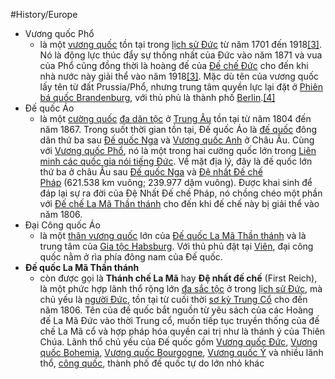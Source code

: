 #History/Europe

- Vương quốc Phổ
    - là một [vương quốc](https://vi.wikipedia.org/wiki/V%C6%B0%C6%A1ng_qu%E1%BB%91c) tồn tại trong [lịch sử Đức](https://vi.wikipedia.org/wiki/L%E1%BB%8Bch_s%E1%BB%AD_%C4%90%E1%BB%A9c) từ năm 1701 đến 1918[[3]](https://vi.wikipedia.org/wiki/V%C6%B0%C6%A1ng_qu%E1%BB%91c_Ph%E1%BB%95#cite_note-Marriott-3). Nó là động lực thúc đẩy sự thống nhất của Đức vào năm 1871 và vua của Phổ cũng đồng thời là hoàng đế của [Đế chế Đức](https://vi.wikipedia.org/wiki/%C4%90%E1%BA%BF_ch%E1%BA%BF_%C4%90%E1%BB%A9c) cho đến khi nhà nước này giải thể vào năm 1918[[3]](https://vi.wikipedia.org/wiki/V%C6%B0%C6%A1ng_qu%E1%BB%91c_Ph%E1%BB%95#cite_note-Marriott-3). Mặc dù tên của vương quốc lấy tên từ đất Prussia/Phổ, nhưng trung tâm quyền lực lại đặt ở [Phiên bá quốc Brandenburg](https://vi.wikipedia.org/wiki/Phi%C3%AAn_b%C3%A1_qu%E1%BB%91c_Brandenburg), với thủ phủ là thành phố [Berlin](https://vi.wikipedia.org/wiki/Berlin).[[4]](https://vi.wikipedia.org/wiki/V%C6%B0%C6%A1ng_qu%E1%BB%91c_Ph%E1%BB%95#cite_note-4)
- Đế quốc Áo
    - là một [cường quốc](https://vi.wikipedia.org/wiki/%C4%90%E1%BA%A1i_c%C6%B0%E1%BB%9Dng_qu%E1%BB%91c) [đa dân tộc](https://vi.wikipedia.org/w/index.php?title=%C4%90a_d%C3%A2n_t%E1%BB%99c&action=edit&redlink=1) ở [Trung Âu](https://vi.wikipedia.org/wiki/Trung_%C3%82u) tồn tại từ năm 1804 đến năm 1867. Trong suốt thời gian tồn tại, Đế quốc Áo là [đế quốc](https://vi.wikipedia.org/wiki/%C4%90%E1%BA%BF_qu%E1%BB%91c) đông dân thứ ba sau [Đế quốc Nga](https://vi.wikipedia.org/wiki/%C4%90%E1%BA%BF_qu%E1%BB%91c_Nga) và [Vương quốc Anh](https://vi.wikipedia.org/wiki/V%C6%B0%C6%A1ng_qu%E1%BB%91c_Anh) ở Châu Âu. Cùng với [Vương quốc Phổ](https://vi.wikipedia.org/wiki/V%C6%B0%C6%A1ng_qu%E1%BB%91c_Ph%E1%BB%95), nó là một trong hai cường quốc lớn trong [Liên minh các quốc gia nói tiếng Đức](https://vi.wikipedia.org/wiki/Li%C3%AAn_minh_c%C3%A1c_qu%E1%BB%91c_gia_n%C3%B3i_ti%E1%BA%BFng_%C4%90%E1%BB%A9c). Về mặt địa lý, đây là đế quốc lớn thứ ba ở châu Âu sau [Đế quốc Nga](https://vi.wikipedia.org/wiki/%C4%90%E1%BA%BF_qu%E1%BB%91c_Nga) và [Đệ nhất Đế chế Pháp](https://vi.wikipedia.org/wiki/%C4%90%E1%BB%87_nh%E1%BA%A5t_%C4%90%E1%BA%BF_ch%E1%BA%BF_Ph%C3%A1p) (621.538 km vuông; 239.977 dặm vuông). Được khai sinh để đáp lại sự ra đời của Đệ Nhất Đế chế Pháp, nó chồng chéo một phần với [Đế chế La Mã Thần thánh](https://vi.wikipedia.org/wiki/%C4%90%E1%BA%BF_ch%E1%BA%BF_La_M%C3%A3_Th%E1%BA%A7n_th%C3%A1nh) cho đến khi đế chế này bị giải thể vào năm 1806.
- Đại Công quốc Áo
    - là một [thân vương quốc](https://vi.wikipedia.org/wiki/Th%C3%A2n_v%C6%B0%C6%A1ng_qu%E1%BB%91c) lớn của [Đế quốc La Mã Thần thánh](https://vi.wikipedia.org/wiki/%C4%90%E1%BA%BF_qu%E1%BB%91c_La_M%C3%A3_Th%E1%BA%A7n_th%C3%A1nh) và là trung tâm của [Gia tộc Habsburg](https://vi.wikipedia.org/wiki/Gia_t%E1%BB%99c_Habsburg). Với thủ phủ đặt tại [Viên](https://vi.wikipedia.org/wiki/Vi%C3%AAn), đại công quốc nằm ở rìa phía đông nam của Đế quốc.
- **Đế quốc La Mã Thần thánh**
    - còn được gọi là **Thánh chế La Mã** hay **Đệ nhất đế chế** (First Reich), là một phức hợp lãnh thổ rộng lớn [đa sắc tộc](https://vi.wikipedia.org/w/index.php?title=%C4%90a_s%E1%BA%AFc_t%E1%BB%99c&action=edit&redlink=1) ở trong [lịch sử Đức](https://vi.wikipedia.org/wiki/L%E1%BB%8Bch_s%E1%BB%AD_%C4%90%E1%BB%A9c), mà chủ yếu là [người Đức](https://vi.wikipedia.org/wiki/Ng%C6%B0%E1%BB%9Di_%C4%90%E1%BB%A9c), tồn tại từ cuối thời [sơ kỳ Trung Cổ](https://vi.wikipedia.org/wiki/S%C6%A1_k%E1%BB%B3_Trung_C%E1%BB%95) cho đến năm 1806. Tên của đế quốc bắt nguồn từ yêu sách của các Hoàng đế La Mã Đức vào thời Trung cổ, muốn tiếp tục truyền thống của đế chế La Mã cổ và hợp pháp hóa quyền cai trị như là thánh ý của Thiên Chúa. Lãnh thổ chủ yếu của Đế quốc gồm [Vương quốc Đức](https://vi.wikipedia.org/wiki/V%C6%B0%C6%A1ng_qu%E1%BB%91c_%C4%90%E1%BB%A9c), [Vương quốc Bohemia](https://vi.wikipedia.org/wiki/Bohemia), [Vương quốc Bourgogne](https://vi.wikipedia.org/wiki/Bourgogne), [Vương quốc Ý](https://vi.wikipedia.org/wiki/V%C6%B0%C6%A1ng_qu%E1%BB%91c_%C3%9D) và nhiều lãnh thổ, [công quốc](https://vi.wikipedia.org/wiki/C%C3%B4ng_qu%E1%BB%91c), thành phố đế quốc tự do lớn nhỏ khác